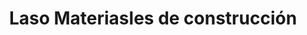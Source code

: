 ---
title: "Laso Materiasles de construcción"
url: /el-casar/laso-materiasles-de-construccion/
shop: tienda rural
---